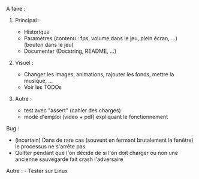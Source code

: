 A faire :


1. Principal :
   - Historique
   - Paramètres (contenu : fps, volume dans le jeu, plein écran, ...) (bouton dans le jeu)
   - Documenter (Docstring, README, ...)

2. Visuel :
   - Changer les images, animations, rajouter les fonds, mettre la musique, ...
   - Voir les TODOs

3. Autre : 
   - test avec "assert" (cahier des charges)
   - mode d'emploi (video + pdf) expliquant le fonctionnement

Bug : 
   - (incertain) Dans de rare cas (souvent en fermant brutalement la fenêtre) le processus ne s'arrête pas
   - Quitter pendant que l'on décide de si l'on doit charger ou non une ancienne sauvegarde fait crash l'adversaire

Autre :
    - Tester sur Linux
